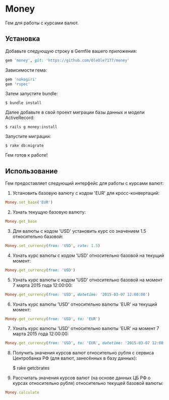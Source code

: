 # Money

Гем для работы с курсами валют.

## Установка

Добавьте следующую строку в Gemfile вашего приложения:

```ruby
gem 'money', git: 'https://github.com/OleOle7177/money' 
```
Зависимости гема: 

```ruby
gem 'nokogiri'
gem 'rspec'
```
Затем запустите bundle: 

    $ bundle install

Далее добавьте в свой проект миграции базы данных и модели ActiveRecord:

	$ rails g money:install 

Запустите миграции: 

	$ rake db:migrate

Гем готов к работе! 

## Использование 

Гем предоставляет следующий интерфейс для работы с курсами валют: 

1) Установить базовую валюту с кодом 'EUR' для кросс-конвертаций: 
```ruby
Money.set_base('EUR')
```
2) Узнать текущую базовую валюту: 
```ruby
Money.get_base
```
3) Для валюты с кодом 'USD' установить курс со значением 1.5 относительно базовой: 
```ruby
Money.set_currency(from: 'USD', rate: 1.5)
```
4) Узнать курс валюты с кодом 'USD' относительно базовой на текущий момент: 
```ruby
Money.get_currency(from: 'USD')
```
5) Узнать курс валюты с кодом 'USD' относительно базовой на момент 7 марта 2015 года 12:00:00:  
```ruby
Money.get_currency(from: 'USD', datetime: '2015-03-07 12:00:00')
```
6) Узнать курс валюты 'USD' относительно валюты 'EUR' на текущий момент: 
```ruby
Money.get_currency(from: 'USD', to: 'EUR')
```
7) Узнать курс валюты 'USD' относительно валюты 'EUR' на момент 7 марта 2015 года 12:00:00: 
```ruby
Money.get_currency(from: 'USD', to: 'EUR', datetime: '2015-03-07 12:00:00')
```
8) Получить значения курсов валют относительно рубля с сервиса Центробанка РФ (для валют, занесённых в базу данных): 

	$ rake getcbrates

9) Рассчитать значения курсов валют (на основе данных ЦБ РФ о курсах относительно рубля) относительно текущей базовой валюты: 
```ruby
Money.calculate
```



